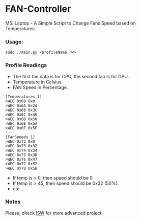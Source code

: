 # FAN-Controller
MSI Laptop - A Simple Script to Change Fans Speed based on Temperatures. 

### Usage:
`sudo ./main.py <profileName.rw>`

### Profile Readings
- The first fan data is for CPU, the second fan is for GPU.
- Temperature in Celsius.
- FAN Speed in Percentage.

```
[Temperatures_1]
>WEC 0x69 0x0
>WEC 0x6A 0x2d
>WEC 0x6B 0x3C
>WEC 0x6C 0x46
>WEC 0x6D 0x50
>WEC 0x6E 0x5A
>WEC 0x6F 0x5F
----
[FanSpeeds_1]
>WEC 0x72 0x0
>WEC 0x73 0x32
>WEC 0x74 0x34
>WEC 0x75 0x3D
>WEC 0x76 0x47
>WEC 0x77 0x52
>WEC 0x78 0x5B
```

- If temp is > 0, then speed should be 0
- If temp is > 45, then speed should be 0x32 (50%).
- etc ...

### Notes 

Please, check [ISW](https://github.com/YoyPa/isw) for more advanced project.
